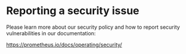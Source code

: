 # Reporting a security issue

Please learn more about our security policy and how to report security
vulnerabilities in our documentation:

https://prometheus.io/docs/operating/security/
